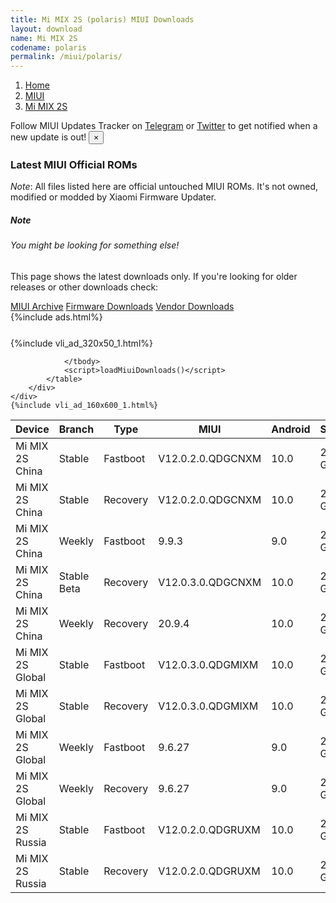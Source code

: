```yaml
---
title: Mi MIX 2S (polaris) MIUI Downloads
layout: download
name: Mi MIX 2S
codename: polaris
permalink: /miui/polaris/
---
```

<nav aria-label="breadcrumb">
    <ol class="breadcrumb">
        <li class="breadcrumb-item"><a href="/">Home</a></li>
        <li class="breadcrumb-item"><a href="/miui/">MIUI</a></li>
        <li class="breadcrumb-item active" aria-current="page"><a href="/miui/polaris/">Mi MIX 2S</a></li>
    </ol>
</nav>
<div class="alert alert-primary alert-dismissible fade show" role="alert">
    Follow MIUI Updates Tracker on <a href="https://t.me/MIUIUpdatesTracker" class="alert-link">Telegram</a>
     or <a href="https://twitter.com/MiFwUpdater" class="alert-link">Twitter</a> to get notified when a new update is out!
    <button type="button" class="close" data-dismiss="alert" aria-label="Close">
        <span aria-hidden="true">&times;</span>
    </button>
</div>

### Latest MIUI Official ROMs
*Note*: All files listed here are official untouched MIUI ROMs. It's not owned, modified or modded by Xiaomi Firmware Updater.
<div class="card">
  <div class="card-body">
    <h5 class="card-title">Note</h5>
    <h6 class="card-subtitle mb-2 text-muted">You might be looking for something else!</h6>
    <p class="card-text">This page shows the latest downloads only.
     If you're looking for older releases or other downloads check:</p>
    <a href="/archive/miui/polaris/" class="card-link">MIUI Archive</a>
    <a href="/firmware/polaris/" class="card-link">Firmware Downloads</a>
    <a href="/vendor/polaris/" class="card-link">Vendor Downloads</a>
  </div>
</div>
{%include ads.html%}
<div class="row justify-content-center">
    <div class="col-10">
        <div class="table-responsive-md" style="margin-top: 25px;">
            {%include vli_ad_320x50_1.html%}
            <table id="miui" class="display dt-responsive nowrap compact table table-striped table-hover table-sm">
                <thead class="thead-dark">
                    <tr>
                        <th data-ref="device">Device</th>
                        <th data-ref="branch">Branch</th>
                        <th data-ref="type">Type</th>
                        <th data-ref="miui">MIUI</th>
                        <th data-ref="android">Android</th>
                        <th data-ref="size">Size</th>
                        <th data-ref="size">Date</th>
                        <th data-ref="link">Link</th>
                    </tr>
                </thead>
                <tbody>
                <tr><td>Mi MIX 2S China</td><td>Stable</td><td>Fastboot</td><td>V12.0.2.0.QDGCNXM</td><td>10.0</td><td>2.8 GB</td><td>2020-11-04</td><td><a href="/miui/polaris/stable/V12.0.2.0.QDGCNXM/">Download</a></td></tr>
<tr><td>Mi MIX 2S China</td><td>Stable</td><td>Recovery</td><td>V12.0.2.0.QDGCNXM</td><td>10.0</td><td>2.3 GB</td><td>2020-11-10</td><td><a href="/miui/polaris/stable/V12.0.2.0.QDGCNXM/">Download</a></td></tr>
<tr><td>Mi MIX 2S China</td><td>Weekly</td><td>Fastboot</td><td>9.9.3</td><td>9.0</td><td>2.8 GB</td><td>2019-09-04</td><td><a href="/miui/polaris/weekly/9.9.3/">Download</a></td></tr>
<tr><td>Mi MIX 2S China</td><td>Stable Beta</td><td>Recovery</td><td>V12.0.3.0.QDGCNXM</td><td>10.0</td><td>2.2 GB</td><td>2021-04-07</td><td><a href="/miui/polaris/stable beta/V12.0.3.0.QDGCNXM/">Download</a></td></tr>
<tr><td>Mi MIX 2S China</td><td>Weekly</td><td>Recovery</td><td>20.9.4</td><td>10.0</td><td>2.3 GB</td><td>2020-09-04</td><td><a href="/miui/polaris/weekly/20.9.4/">Download</a></td></tr>
<tr><td>Mi MIX 2S Global</td><td>Stable</td><td>Fastboot</td><td>V12.0.3.0.QDGMIXM</td><td>10.0</td><td>2.6 GB</td><td>2020-12-28</td><td><a href="/miui/polaris/stable/V12.0.3.0.QDGMIXM/">Download</a></td></tr>
<tr><td>Mi MIX 2S Global</td><td>Stable</td><td>Recovery</td><td>V12.0.3.0.QDGMIXM</td><td>10.0</td><td>2.0 GB</td><td>2021-01-04</td><td><a href="/miui/polaris/stable/V12.0.3.0.QDGMIXM/">Download</a></td></tr>
<tr><td>Mi MIX 2S Global</td><td>Weekly</td><td>Fastboot</td><td>9.6.27</td><td>9.0</td><td>2.7 GB</td><td>2019-06-28</td><td><a href="/miui/polaris/weekly/9.6.27/">Download</a></td></tr>
<tr><td>Mi MIX 2S Global</td><td>Weekly</td><td>Recovery</td><td>9.6.27</td><td>9.0</td><td>2.0 GB</td><td>2019-06-28</td><td><a href="/miui/polaris/weekly/9.6.27/">Download</a></td></tr>
<tr><td>Mi MIX 2S Russia</td><td>Stable</td><td>Fastboot</td><td>V12.0.2.0.QDGRUXM</td><td>10.0</td><td>2.6 GB</td><td>2020-12-15</td><td><a href="/miui/polaris/stable/V12.0.2.0.QDGRUXM/">Download</a></td></tr>
<tr><td>Mi MIX 2S Russia</td><td>Stable</td><td>Recovery</td><td>V12.0.2.0.QDGRUXM</td><td>10.0</td><td>2.0 GB</td><td>2020-12-22</td><td><a href="/miui/polaris/stable/V12.0.2.0.QDGRUXM/">Download</a></td></tr>

                </tbody>
                <script>loadMiuiDownloads()</script>
            </table>
        </div>
    </div>
    {%include vli_ad_160x600_1.html%}
</div>
